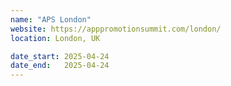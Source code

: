 ```yaml
---
name: "APS London"
website: https://apppromotionsummit.com/london/
location: London, UK

date_start: 2025-04-24
date_end:   2025-04-24
---
```

